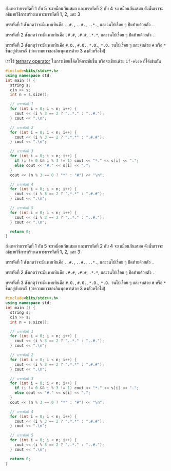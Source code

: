 สังเกตว่าบรรทัดที่ 1 กับ 5 จะเหมือนกันเสมอ และบรรทัดที่ 2 กับ 4 จะเหมือนกันเสมอ ดังนั้นเราจะอธิบายวิธีการสร้างเฉพาะบรรทัดที่ 1, 2, และ 3

บรรทัดที่ 1 สังเกตว่าจะมีแพทเทินคือ `..#.`, `..#.`, `..*.`, และวนไปเรื่อย ๆ ปิดท้ายด้วยตัว `.`

บรรทัดที่ 2 สังเกตว่าจะมีแพทเทินคือ `.#.#`, `.#.#`, `.*.*`, และวนไปเรื่อย ๆ ปิดท้ายด้วยตัว `.`

บรรทัดที่ 3 สังเกตุว่าจะมีแพทเทินคือ `#.O.`, `#.O.`, `*.O.`, `*.O.` วนไปเรื่อย ๆ และจบด้วย `#` หรือ `*` ขึ้นอยู่กับกรณี (ว่าความยาวของอินพุตหารด้วย 3 ลงตัวหรือไม่)

เราใช้ [ternary operator](https://www.geeksforgeeks.org/cpp/cpp-ternary-or-conditional-operator/) ในการเขียนโค้ดให้กระชับขึ้น หรือจะเขียนด้วย `if-else` ก็ได้เช่นกัน 

```cpp
#include<bits/stdc++.h>	
using namespace std;	
int main () {	  
  string s;	  
  cin >> s;	  
  int n = s.size();	

  // บรรทัดที่ 1
  for (int i = 0; i < n; i++) {	    
    cout << (i % 3 == 2 ? "..*." : "..#.");	  
  } cout << ".\n";	

  // บรรทัดที่ 2
  for (int i = 0; i < n; i++) {	    
    cout << (i % 3 == 2 ? ".*.*" : ".#.#");	  
  } cout << ".\n";	

  // บรรทัดที่ 3
  for (int i = 0; i < n; i++) {	    
    if (i != 0 && i % 3 != 1) cout << "*." << s[i] << ".";	    
    else cout << "#." << s[i] << ".";	  
  } 
  cout << (n % 3 == 0 ? "*" : "#") << "\n";	

  // บรรทัดที่ 4
  for (int i = 0; i < n; i++) {	   
    cout << (i % 3 == 2 ? ".*.*" : ".#.#");	  
  } cout << ".\n";	

  // บรรทัดที่ 5
  for (int i = 0; i < n; i++) {	   
    cout << (i % 3 == 2 ? "..*." : "..#.");	  
  } cout << ".\n";	

  return 0;	
}
```

สังเกตว่าบรรทัดที่ 1 กับ 5 จะเหมือนกันเสมอ และบรรทัดที่ 2 กับ 4 จะเหมือนกันเสมอ ดังนั้นเราจะอธิบายวิธีการสร้างเฉพาะบรรทัดที่ 1, 2, และ 3

บรรทัดที่ 1 สังเกตว่าจะมีแพทเทินคือ `..#.`, `..#.`, `..*.`, และวนไปเรื่อย ๆ ปิดท้ายด้วยตัว `.`

บรรทัดที่ 2 สังเกตว่าจะมีแพทเทินคือ `.#.#`, `.#.#`, `.*.*`, และวนไปเรื่อย ๆ ปิดท้ายด้วยตัว `.`

บรรทัดที่ 3 สังเกตุว่าจะมีแพทเทินคือ `#.O.`, `#.O.`, `*.O.`, `*.O.` วนไปเรื่อย ๆ และจบด้วย `#` หรือ `*` ขึ้นอยู่กับกรณี (ว่าความยาวของอินพุตหารด้วย 3 ลงตัวหรือไม่)


```cpp
#include<bits/stdc++.h>	
using namespace std;	
int main () {	  
  string s;	  
  cin >> s;	  
  int n = s.size();	

  // บรรทัดที่ 1
  for (int i = 0; i < n; i++) {	    
    cout << (i % 3 == 2 ? "..*." : "..#.");	  
  } cout << ".\n";	

  // บรรทัดที่ 2
  for (int i = 0; i < n; i++) {	    
    cout << (i % 3 == 2 ? ".*.*" : ".#.#");	  
  } cout << ".\n";	

  // บรรทัดที่ 3
  for (int i = 0; i < n; i++) {	    
    if (i != 0 && i % 3 != 1) cout << "*." << s[i] << ".";	    
    else cout << "#." << s[i] << ".";	  
  } 
  cout << (n % 3 == 0 ? "*" : "#") << "\n";	

  // บรรทัดที่ 4
  for (int i = 0; i < n; i++) {	   
    cout << (i % 3 == 2 ? ".*.*" : ".#.#");	  
  } cout << ".\n";	

  // บรรทัดที่ 5
  for (int i = 0; i < n; i++) {	   
    cout << (i % 3 == 2 ? "..*." : "..#.");	  
  } cout << ".\n";	

  return 0;	
}
```
